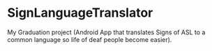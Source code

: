# SignLanguageTranslator
 My Graduation project (Android App that translates Signs of ASL to a common language so life of deaf people become easier).
